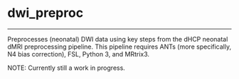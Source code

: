 # dwi_preproc
---------------         
Preprocesses (neonatal) DWI data using key steps from the dHCP neonatal dMRI preprocessing pipeline. 
This pipeline requires ANTs (more specifically, N4 bias correction), FSL, Python 3, and MRtrix3.

NOTE: Currently still a work in progress.
